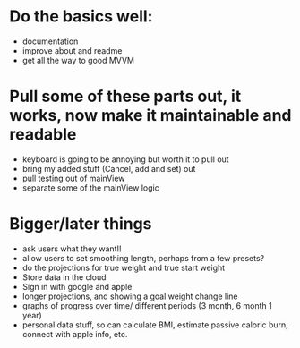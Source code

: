 # Do the basics well:
* documentation
* improve about and readme
* get all the way to good MVVM

# Pull some of these parts out, it works, now make it maintainable and readable
* keyboard is going to be annoying but worth it to pull out
* bring my added stuff (Cancel, add and set) out
* pull testing out of mainView
* separate some of the mainView logic


# Bigger/later things
* ask users what they want!!
* allow users to set smoothing length, perhaps from a few presets?
* do the projections for true weight and true start weight
* Store data in the cloud
* Sign in with google and apple
* longer projections, and showing a goal weight change line
* graphs of progress over time/ different periods (3 month, 6 month 1 year)
* personal data stuff, so can calculate BMI, estimate passive caloric burn, connect with apple info, etc.
